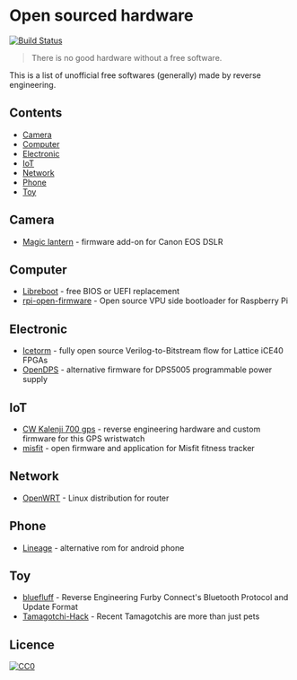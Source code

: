 # Open sourced hardware

[![Build Status](https://api.travis-ci.org/sanpii/open-sourced-hardware.svg?branch=master)](https://travis-ci.org/sanpii/open-sourced-hardware)

> There is no good hardware without a free software.

This is a list of unofficial free softwares (generally) made by reverse
engineering.

## Contents

* [Camera](#camera)
* [Computer](#computer)
* [Electronic](#electronic)
* [IoT](#iot)
* [Network](#network)
* [Phone](#phone)
* [Toy](#toy)

## Camera

* [Magic lantern](http://www.magiclantern.fm/) - firmware add-on for Canon EOS
  DSLR

## Computer

* [Libreboot](https://libreboot.org/) - free BIOS or UEFI replacement
* [rpi-open-firmware](https://github.com/christinaa/rpi-open-firmware) - Open
  source VPU side bootloader for Raspberry Pi

## Electronic

* [Icetorm](http://www.clifford.at/icestorm/) - fully open source
  Verilog-to-Bitstream flow for Lattice iCE40 FPGAs
* [OpenDPS](https://github.com/kanflo/opendps) - alternative firmware for
  DPS5005 programmable power supply

## IoT

* [CW Kalenji 700 gps](http://renaud.schleck.free.fr/montre_gps.php?lang=en) -
  reverse engineering hardware and custom firmware for this GPS wristwatch
* [misfit](http://msh-tools.com/misfit/) - open firmware and application for Misfit
  fitness tracker

## Network

* [OpenWRT](https://openwrt.org/) - Linux distribution for router

## Phone

* [Lineage](http://lineageos.org/) - alternative rom for android phone

## Toy

* [bluefluff](https://github.com/Jeija/bluefluff) - Reverse Engineering Furby
  Connect's Bluetooth Protocol and Update Format
* [Tamagotchi-Hack](https://github.com/natashenka/Tamagotchi-Hack) - Recent
  Tamagotchis are more than just pets

## Licence

[![CC0](https://licensebuttons.net/p/zero/1.0/88x31.png)](https://creativecommons.org/publicdomain/zero/1.0/)
